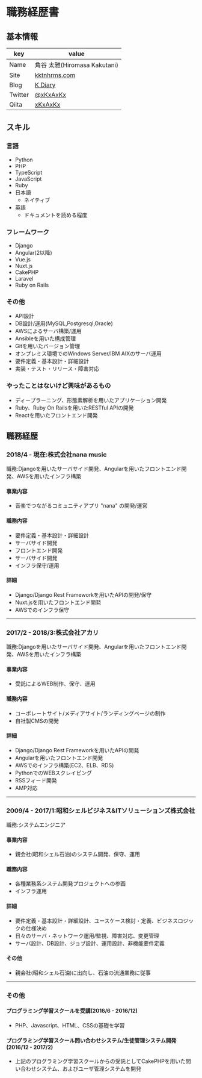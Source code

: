 # 職務経歴書

## 基本情報
|key|value|
|---|-----|
|Name|角谷 太雅(Hiromasa Kakutani)|
|Site|[kktnhrms.com](https://kktnhrms.com)|
|Blog|[K Diary](http://xkxaxkx.hatenablog.com)|
|Twitter|[@xKxAxKx](https://twitter.com/xKxAxKx)|
|Qiita|[xKxAxKx](http://qiita.com/xKxAxKx)|

## スキル

### 言語
- Python
- PHP
- TypeScript
- JavaScript
- Ruby
- 日本語
  - ネイティブ
- 英語
  - ドキュメントを読める程度

### フレームワーク
- Django
- Angular(2以降)
- Vue.js
- Nuxt.js
- CakePHP
- Laravel
- Ruby on Rails

### その他
- API設計
- DB設計/運用(MySQL,Postgresql,Oracle)
- AWSによるサーバ構築/運用
- Ansibleを用いた構成管理
- Gitを用いたバージョン管理
- オンプレミス環境でのWindows Server/IBM AIXのサーバ運用
- 要件定義・基本設計・詳細設計
- 実装・テスト・リリース・障害対応

### やったことはないけど興味があるもの
- ディープラーニング、形態素解析を用いたアプリケーション開発
- Ruby、Ruby On Railsを用いたRESTful APIの開発
- Reactを用いたフロントエンド開発

## 職務経歴
### 2018/4 - 現在:株式会社nana music
職務:Djangoを用いたサーバサイド開発、Angularを用いたフロントエンド開発、AWSを用いたインフラ構築
#### 事業内容
- 音楽でつながるコミュニティアプリ "nana" の開発/運営
#### 職務内容
- 要件定義・基本設計・詳細設計
- サーバサイド開発
- フロントエンド開発
- サーバサイド開発
- インフラ保守/運用
#### 詳細
- Django/Django Rest Frameworkを用いたAPIの開発/保守
- Nuxt.jsを用いたフロントエンド開発
- AWSでのインフラ保守
<hr>

### 2017/2 - 2018/3:株式会社アカリ
職務:Djangoを用いたサーバサイド開発、Angularを用いたフロントエンド開発、AWSを用いたインフラ構築
#### 事業内容
- 受託によるWEB制作、保守、運用
#### 職務内容
- コーポレートサイト/メディアサイト/ランディングページの制作
- 自社製CMSの開発
#### 詳細
- Django/Django Rest Frameworkを用いたAPIの開発
- Angularを用いたフロントエンド開発
- AWSでのインフラ構築(EC2、ELB、RDS)
- PythonでのWEBスクレイピング
- RSSフィード開発
- AMP対応
<hr>

### 2009/4 - 2017/1:昭和シェルビジネス&ITソリューションズ株式会社
職務:システムエンジニア
#### 事業内容
- 親会社(昭和シェル石油)のシステム開発、保守、運用
#### 職務内容
- 各種業務系システム開発プロジェクトへの参画
- インフラ運用
#### 詳細
- 要件定義・基本設計・詳細設計、ユースケース検討・定義、ビジネスロジックの仕様決め
- 日々のサーバ・ネットワーク運用/監視、障害対応、変更管理
- サーバ設計、DB設計、ジョブ設計、運用設計、非機能要件定義
#### その他
- 親会社(昭和シェル石油)に出向し、石油の流通業務に従事
<hr>

### その他
#### プログラミング学習スクールを受講(2016/6 - 2016/12)
- PHP、Javascript、HTML、CSSの基礎を学習

#### プログラミング学習スクール問い合わせシステム/生徒管理システム開発(2016/12 - 2017/2)
- 上記のプログラミング学習スクールからの受託としてCakePHPを用いた問い合わせシステム、およびユーザ管理システムを開発
